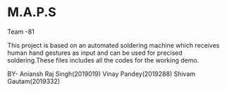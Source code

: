 # M.A.P.S
Team -81 

This project is based on an automated soldering machine which receives human hand gestures as input and can be used for precised soldering.These files includes all the codes for the working demo.

BY- Aniansh Raj Singh(2019019)
    Vinay Pandey(2019288)
    Shivam Gautam(2019332)
